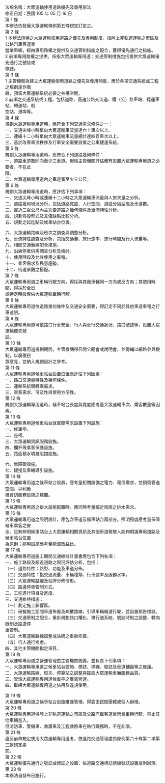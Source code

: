法規名稱：大眾運輸使用道路優先及專用辦法  
修正日期：民國 105 年 05 月 16 日  
第 1 條  
本辦法依發展大眾運輸條例第五條規定訂定之。  
第 2 條  
1 本辦法所稱之大眾運輸使用道路之優先及專用制度，指陸上非軌道運輸之市區及公路汽車客運業  
營業車輛，經由專用路權之提供及交通管制措施之配合，獲得優先通行之措施。  
2 前項專用路權之提供，係指大眾運輸專用道；交通管制措施包括提供大眾運輸優先通行之號誌或  
標誌。  
第 3 條  
1 主管機關為建立大眾運輸使用道路之優先及專用制度，應於各項交通系統或工程之規劃施作階  
段，預留大眾運輸系統必要之共構空間。  
2 前項之交通系統或工程，包括道路、高速公路交流道、鐵（公）路車站、捷運車站、轉運站、航  
空站、港埠等。  
第 4 條  
規劃大眾運輸專用道時，應符合下列交通需求條件之一：  
一、交通尖峰小時單向大眾運輸車流量達六十車次以上。  
二、連續十二小時單向大眾運輸車流量總計達四百車次以上。  
三、基於改善車流秩序及行車安全需要設置之公車捷運系統。  
第 5 條  
規劃大眾運輸專用道時，應符合下列道路幾何條件：  
一、道路車道數同向至少三車道。但經主管機關評估確有設置大眾運輸專用道之必要者，不在此  
限。  
二、大眾運輸專用道內之車道寬至少三公尺。  
第 6 條  
規劃大眾運輸專用道時，應評估下列事項：  
一、交通尖峰小時或連續十二小時之大眾運輸車流量與人旅次量之分析。  
二、道路幾何現況分析，包括道路寬度、人行空間、道路分隔型態及車道數。  
三、鄰近二百公尺內主次要道路之幾何條件及車流特性分析。  
四、規劃佈設型式及其優缺點比較分析。  
五、規劃之起迄點及候車站台位置。  


六、大眾運輸路線及班次之調查與調整分析。  
七、車流特性調查及分析，包括交通量、旅行速率、旅行時間及行人流量等。  
八、相關交通動線配合措施。  
九、沿線停車供需調查分析及檢討。  
十、使用時段及允許使用之車種。  
十一、乘客需求及民意趨勢。  
十二、街道景觀之搭配。  
第 7 條  
大眾運輸專用道之車輛行駛方向，得採與其他車輛同一方向或反方向；其使用時間，得採於全日  
或特定時段專供大眾運輸車輛行駛。  
第 8 條  
大眾運輸專用道依道路幾何條件及交通安全需要，得訂定不同於其他車道車種之行車速限。  
第 9 條  
大眾運輸專用道可依路口行車安全、行人與車行交通狀況、路口號誌等，設置大眾運輸優先號  
誌。  
第 10 條  
大眾運輸專用道規劃期間，主管機關得召開公聽會或說明會，並得輔以網路參與機制，以廣徵民  
眾意見，並納入規劃設計之參考。  
第 11 條  
大眾運輸專用道候車站台設置位置應評估下列因素：  
一、路口交通量特性及幾何條件。  
二、運輸系統間轉乘需求。  
三、乘客需求、可及性與使用方便性。  
第 12 條  
規劃大眾運輸專用道時，候車站台長度與寬度應考量大眾運輸車次、乘客數量等因素。  
第 13 條  
大眾運輸專用道候車站台就實際需求設置下列設施：  
一、候車亭。  
二、座椅。  
三、大眾運輸資訊服務設施。  
四、欄杆等乘客保護設施。  
五、路面積水噴濺阻擋設施。  


六、無障礙設施。  
七、緩撞及車輛導引設施。  
第 14 條  
大眾運輸專用道之候車站台設置，應考量相關設備之電力、電信需求，並預留管道空間，以利後  
續資訊服務設施之建置。  
第 15 條  
大眾運輸專用道之排水設施配置時，應同時考量鄰近街廓之排水需求。  
第 16 條  
大眾運輸專用道之照明設計，應包含車道及候車站台兩部分。照明照度應考量保障候車乘客之安  
全、足夠辨明候車站台上大眾運輸相關資訊及其他車道駕駛人能夠明識專用道路及候車站台位置  
為原則；照明設施應考量能源效益比。  
第 17 條  
大眾運輸專用道施工期間交通維持計畫書應包含下列各項：  
一、施工路段及鄰近道路之現況評估分析，包括：  
（一）道路特性：路型、功能及車道分佈。  
（二）交通特性：指交通流量、車輛種類、行車速率及服務水準。  
（三）大眾運輸路線及站牌分佈情形。  
（四）路邊停車管制方式。  
二、工程進行項目及進度。  
三、交通維持措施：  
（一）劃定施工影響區。  
（二）研擬施工期間車道佈置及疏散路線，引導車輛繞道行駛，並設置預告標誌。  
（三）交通管制之配合，重新規劃路口槽化、單行道系統、號誌時制之調整、轉向限制及路邊停  
車管制。  
（四）大眾運輸路線調整或站牌之重新佈置。  
（五）行人通行考慮。  
四、其他主管機關指定項目。  
第 18 條  
大眾運輸專用道之營運管理由主管機關統籌，並負責下列事項：  
一、大眾運輸專用道之候車站台設施、標誌、標線、號誌及車道鋪面等之維護。  
二、大眾運輸路線、班次、停靠站之調整與提高大眾運輸車廂服務品質。  
三、管理大眾運輸專用道候車亭之廣告營運。  
四、取締大眾運輸專用道之佔用及違規使用。  


第 19 條  
大眾運輸專用道之候車站台設施維護管理，得委由民間團體或個人辦理。  
第 20 條  
大眾運輸專用道供陸上非軌道運輸之市區及公路汽車客運業營業車輛行駛，禁止其他車輛進入。  
但消防車、警備車、救護車及工程救險車在執行職務時，不在此限。  
第 21 條  
違反前條規定使用大眾運輸專用道者，依道路交通管理處罰條例第六十條第二項第三款規定處  
罰。  
第 22 條  
大眾運輸優先通行之號誌或標誌之設置，依道路交通標誌標線號誌設置規則辦理。  
第 23 條  
本辦法自發布日施行。  


